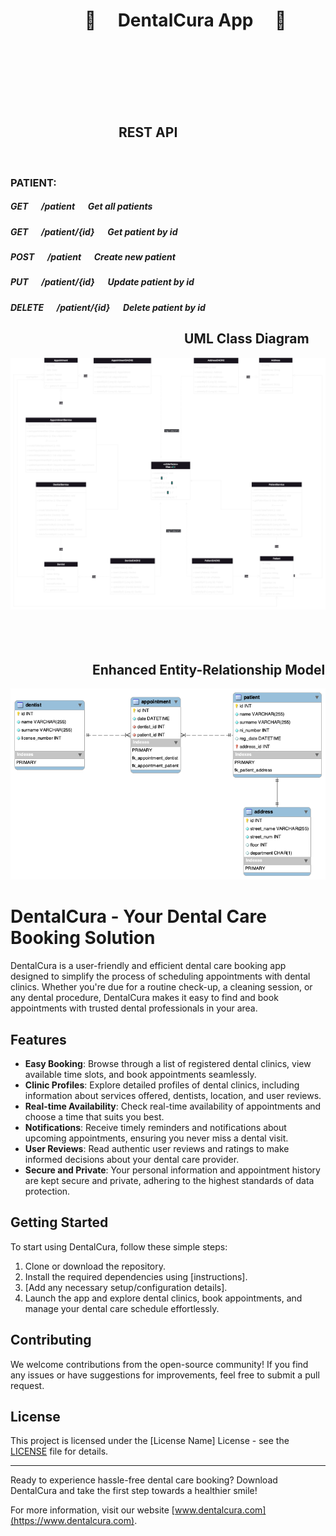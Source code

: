 # &emsp;&emsp;&emsp;&emsp; :hospital: &emsp;DentalCura App &emsp;:hospital:
<br/><br/><br/><br/><br/><br/>

## &emsp;&emsp;&emsp;&emsp;&emsp;&emsp;&emsp;&emsp; REST API
<br/>

### PATIENT:
##### GET &emsp; /patient &emsp; Get all patients
##### GET &emsp; /patient/{id} &emsp; Get patient by id
##### POST &emsp; /patient &emsp; Create new patient
##### PUT &emsp; /patient/{id} &emsp; Update patient by id
##### DELETE &emsp; /patient/{id} &emsp; Delete patient by id


## &emsp;&emsp;&emsp;&emsp;&emsp;&emsp;&emsp;&emsp;&emsp;&emsp;&emsp;&emsp;&emsp; UML Class Diagram
![UML](uml.drawio.png)
<br/><br/><br/><br/>

## &emsp;&emsp;&emsp;&emsp;&emsp;&emsp; Enhanced Entity-Relationship Model
![Enhanced entity-relationship model](eer_diagram.png)


# DentalCura - Your Dental Care Booking Solution

DentalCura is a user-friendly and efficient dental care booking app designed to simplify the process of scheduling appointments with dental clinics. Whether you're due for a routine check-up, a cleaning session, or any dental procedure, DentalCura makes it easy to find and book appointments with trusted dental professionals in your area.

## Features

- **Easy Booking**: Browse through a list of registered dental clinics, view available time slots, and book appointments seamlessly.
- **Clinic Profiles**: Explore detailed profiles of dental clinics, including information about services offered, dentists, location, and user reviews.
- **Real-time Availability**: Check real-time availability of appointments and choose a time that suits you best.
- **Notifications**: Receive timely reminders and notifications about upcoming appointments, ensuring you never miss a dental visit.
- **User Reviews**: Read authentic user reviews and ratings to make informed decisions about your dental care provider.
- **Secure and Private**: Your personal information and appointment history are kept secure and private, adhering to the highest standards of data protection.

## Getting Started

To start using DentalCura, follow these simple steps:

1. Clone or download the repository.
2. Install the required dependencies using [instructions].
3. [Add any necessary setup/configuration details].
4. Launch the app and explore dental clinics, book appointments, and manage your dental care schedule effortlessly.

## Contributing

We welcome contributions from the open-source community! If you find any issues or have suggestions for improvements, feel free to submit a pull request.

## License

This project is licensed under the [License Name] License - see the [LICENSE](LICENSE) file for details.

---

Ready to experience hassle-free dental care booking? Download DentalCura and take the first step towards a healthier smile!

For more information, visit our website [www.dentalcura.com](https://www.dentalcura.com).

